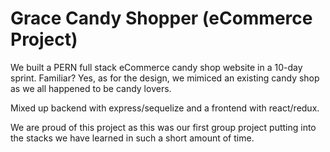 # Grace Candy Shopper (eCommerce Project)

We built a PERN full stack eCommerce candy shop website in a 10-day sprint. Familiar? Yes, as for the design, we mimiced an existing candy shop as we all happened to be candy lovers. 


Mixed up backend with express/sequelize and a frontend with react/redux.	

We are proud of this project as this was our first group project putting into the stacks we have learned in such a short amount of time. 
